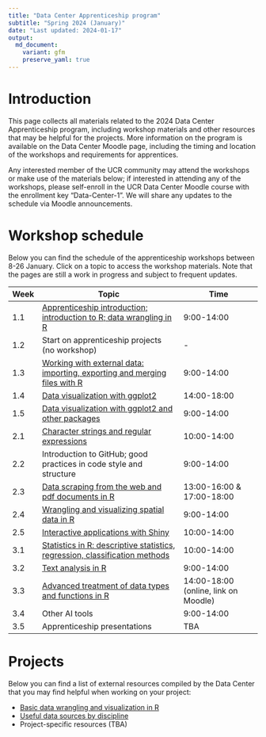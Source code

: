 ```yaml
---
title: "Data Center Apprenticeship program"
subtitle: "Spring 2024 (January)"
date: "Last updated: 2024-01-17"
output:
  md_document:
    variant: gfm
    preserve_yaml: true
---
```


# Introduction

This page collects all materials related to the 2024 Data Center
Apprenticeship program, including workshop materials and other resources
that may be helpful for the projects. More information on the program is
available on the Data Center Moodle page, including the timing and
location of the workshops and requirements for apprentices.

Any interested member of the UCR community may attend the workshops or
make use of the materials below; if interested in attending any of the
workshops, please self-enroll in the UCR Data Center Moodle course with
the enrollment key “Data-Center-1”. We will share any updates to the
schedule via Moodle announcements.

# Workshop schedule

Below you can find the schedule of the apprenticeship workshops between
8-26 January. Click on a topic to access the workshop materials. Note
that the pages are still a work in progress and subject to frequent
updates.

| Week | Topic                                                                                     | Time                                 |
|------|-------------------------------------------------------------------------------------------|--------------------------------------|
| 1.1  | [Apprenticeship introduction; introduction to R; data wrangling in R](intro)              | 9:00-14:00                           |
| 1.2  | Start on apprenticeship projects (no workshop)                                            | \-                                   |
| 1.3  | [Working with external data: importing, exporting and merging files with R](data)         | 9:00-14:00                           |
| 1.4  | [Data visualization with ggplot2](visualization)                                          | 14:00-18:00                          |
| 1.5  | [Data visualization with ggplot2 and other packages](visualization)                       | 9:00-14:00                           |
| 2.1  | [Character strings and regular expressions](strings)                                      | 10:00-14:00                          |
| 2.2  | Introduction to GitHub; good practices in code style and structure                        | 9:00-14:00                           |
| 2.3  | [Data scraping from the web and pdf documents in R](scraping)                             | 13:00-16:00 & 17:00-18:00            |
| 2.4  | [Wrangling and visualizing spatial data in R](spatial)                                    | 9:00-14:00                           |
| 2.5  | [Interactive applications with Shiny](shiny)                                              | 10:00-14:00                          |
| 3.1  | [Statistics in R: descriptive statistics, regression, classification methods](statistics) | 10:00-14:00                          |
| 3.2  | [Text analysis in R](text)                                                                | 9:00-14:00                           |
| 3.3  | [Advanced treatment of data types and functions in R](data-types)                         | 14:00-18:00 (online, link on Moodle) |
| 3.4  | Other AI tools                                                                            | 9:00-14:00                           |
| 3.5  | Apprenticeship presentations                                                              | TBA                                  |

# Projects

Below you can find a list of external resources compiled by the Data
Center that you may find helpful when working on your project:

- [Basic data wrangling and visualization in R](../tutorial/links)
- [Useful data sources by discipline](../tutorial/data)
- Project-specific resources (TBA)
